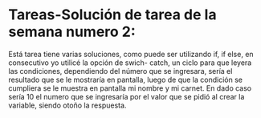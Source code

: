 # Tareas-Solución de tarea  de la semana numero 2:
Está  tarea tiene varias  soluciones, como puede ser utilizando if, if else, en consecutivo yo utilicé la opción de swich- catch,  un ciclo para que leyera las condiciones, dependiendo del número que se ingresara, sería el resultado que se le mostraría en pantalla, luego de que la condición se cumpliera se le muestra en pantalla mi nombre y mi carnet. En dado caso sería 10 el numero que se ingresaría por el valor que se pidió al crear la variable, siendo otoño la respuesta.
